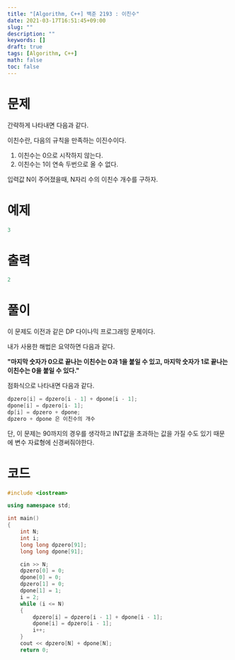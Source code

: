 ```yaml
---
title: "[Algorithm, C++] 백준 2193 : 이친수"
date: 2021-03-17T16:51:45+09:00
slug: ""
description: ""
keywords: []
draft: true
tags: [Algorithm, C++]
math: false
toc: false
---
```


# 문제

간략하게 나타내면 다음과 같다.

이친수란, 다음의 규칙을 만족하는 이진수이다.

1. 이친수는 0으로 시작하지 않는다.
2. 이친수는 1이 연속 두번으로 올 수 없다.

입력값 N이 주어졌을때, N자리 수의 이친수 개수를 구하자.

# 예제

```cpp
3
```

# 출력

```cpp
2
```

# 풀이

이 문제도 이전과 같은 DP 다이나믹 프로그래밍 문제이다.

내가 사용한 해법은 요약하면 다음과 같다.

**"마지막 숫자가 0으로 끝나는 이친수는 0과 1을 붙일 수 있고, 마지막 숫자가 1로 끝나는 이친수는 0을 붙일 수 있다."**

점화식으로 나타내면 다음과 같다.

```cpp
dpzero[i] = dpzero[i - 1] + dpone[i - 1];
dpone[i] = dpzero[i- 1];
dp[i] = dpzero + dpone;
dpzero + dpone 은 이친수의 개수
```

단, 이 문제는 90까지의 경우를 생각하고 INT값을 초과하는 값을 가질 수도 있기 때문에 변수 자료형에 신경써줘야한다.

# 코드

```cpp
#include <iostream>

using namespace std;

int main()
{
	int N;
	int i;
	long long dpzero[91];
	long long dpone[91];

	cin >> N;
	dpzero[0] = 0;
	dpone[0] = 0;
	dpzero[1] = 0;
	dpone[1] = 1;
	i = 2;
	while (i <= N)
	{
		dpzero[i] = dpzero[i - 1] + dpone[i - 1];
		dpone[i] = dpzero[i - 1];
		i++;
	}
	cout << dpzero[N] + dpone[N];
	return 0;
```
